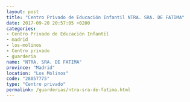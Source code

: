 ```yaml
---
layout: post
title: "Centro Privado de Educación Infantil NTRA. SRA. DE FATIMA"
date: 2017-09-20 20:57:05 +0200
categories:
- Centro Privado de Educación Infantil
- madrid
- los-molinos
- Centro privado
- guarderia
name: "NTRA. SRA. DE FATIMA"
province: "Madrid"
location: "Los Molinos"
code: "28057775"
type: "Centro privado"
permalink: /guarderias/ntra-sra-de-fatima.html
---
```


